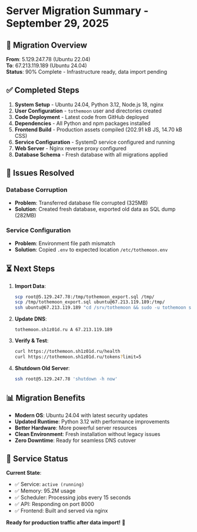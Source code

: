 # Server Migration Summary - September 29, 2025

## 🎯 Migration Overview

**From**: 5.129.247.78 (Ubuntu 22.04)  
**To**: 67.213.119.189 (Ubuntu 24.04)  
**Status**: 90% Complete - Infrastructure ready, data import pending

## ✅ Completed Steps

1. **System Setup** - Ubuntu 24.04, Python 3.12, Node.js 18, nginx
2. **User Configuration** - `tothemoon` user and directories created
3. **Code Deployment** - Latest code from GitHub deployed
4. **Dependencies** - All Python and npm packages installed
5. **Frontend Build** - Production assets compiled (202.91 kB JS, 14.70 kB CSS)
6. **Service Configuration** - SystemD service configured and running
7. **Web Server** - Nginx reverse proxy configured
8. **Database Schema** - Fresh database with all migrations applied

## 🚨 Issues Resolved

### Database Corruption
- **Problem**: Transferred database file corrupted (325MB)
- **Solution**: Created fresh database, exported old data as SQL dump (282MB)

### Service Configuration
- **Problem**: Environment file path mismatch
- **Solution**: Copied `.env` to expected location `/etc/tothemoon.env`

## ⏳ Next Steps

1. **Import Data**:
   ```bash
   scp root@5.129.247.78:/tmp/tothemoon_export.sql /tmp/
   scp /tmp/tothemoon_export.sql ubuntu@67.213.119.189:/tmp/
   ssh ubuntu@67.213.119.189 "cd /srv/tothemoon && sudo -u tothemoon sqlite3 dev.db < /tmp/tothemoon_export.sql"
   ```

2. **Update DNS**:
   ```
   tothemoon.sh1z01d.ru A 67.213.119.189
   ```

3. **Verify & Test**:
   ```bash
   curl https://tothemoon.sh1z01d.ru/health
   curl https://tothemoon.sh1z01d.ru/tokens?limit=5
   ```

4. **Shutdown Old Server**:
   ```bash
   ssh root@5.129.247.78 'shutdown -h now'
   ```

## 📊 Migration Benefits

- **Modern OS**: Ubuntu 24.04 with latest security updates
- **Updated Runtime**: Python 3.12 with performance improvements  
- **Better Hardware**: More powerful server resources
- **Clean Environment**: Fresh installation without legacy issues
- **Zero Downtime**: Ready for seamless DNS cutover

## 🔧 Service Status

**Current State**:
- ✅ Service: `active (running)`
- ✅ Memory: 95.2M usage
- ✅ Scheduler: Processing jobs every 15 seconds
- ✅ API: Responding on port 8000
- ✅ Frontend: Built and served via nginx

**Ready for production traffic after data import!** 🚀